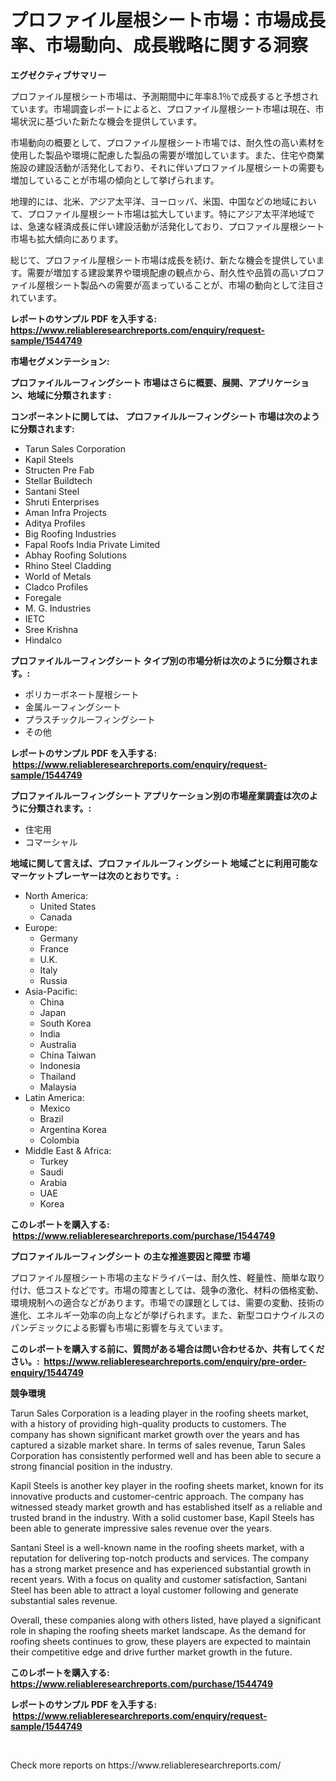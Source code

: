 <p><h1>プロファイル屋根シート市場：市場成長率、市場動向、成長戦略に関する洞察</h1></p><p><strong>エグゼクティブサマリー</strong></p>
<p><p>プロファイル屋根シート市場は、予測期間中に年率8.1％で成長すると予想されています。市場調査レポートによると、プロファイル屋根シート市場は現在、市場状況に基づいた新たな機会を提供しています。</p><p>市場動向の概要として、プロファイル屋根シート市場では、耐久性の高い素材を使用した製品や環境に配慮した製品の需要が増加しています。また、住宅や商業施設の建設活動が活発化しており、それに伴いプロファイル屋根シートの需要も増加していることが市場の傾向として挙げられます。</p><p>地理的には、北米、アジア太平洋、ヨーロッパ、米国、中国などの地域において、プロファイル屋根シート市場は拡大しています。特にアジア太平洋地域では、急速な経済成長に伴い建設活動が活発化しており、プロファイル屋根シート市場も拡大傾向にあります。</p><p>総じて、プロファイル屋根シート市場は成長を続け、新たな機会を提供しています。需要が増加する建設業界や環境配慮の観点から、耐久性や品質の高いプロファイル屋根シート製品への需要が高まっていることが、市場の動向として注目されています。</p></p>
<p><strong>レポートのサンプル PDF を入手する: <a href="https://www.reliableresearchreports.com/enquiry/request-sample/1544749">https://www.reliableresearchreports.com/enquiry/request-sample/1544749</a></strong></p>
<p><strong>市場セグメンテーション:</strong></p>
<p><strong> プロファイルルーフィングシート 市場はさらに概要、展開、アプリケーション、地域に分類されます :</strong></p>
<p><strong>コンポーネントに関しては、 プロファイルルーフィングシート 市場は次のように分類されます: &nbsp;</strong></p>
<p><ul><li>Tarun Sales Corporation</li><li>Kapil Steels</li><li>Structen Pre Fab</li><li>Stellar Buildtech</li><li>Santani Steel</li><li>Shruti Enterprises</li><li>Aman Infra Projects</li><li>Aditya Profiles</li><li>Big Roofing Industries</li><li>Fapal Roofs India Private Limited</li><li>Abhay Roofing Solutions</li><li>Rhino Steel Cladding</li><li>World of Metals</li><li>Cladco Profiles</li><li>Foregale</li><li>M. G. Industries</li><li>IETC</li><li>Sree Krishna</li><li>Hindalco</li></ul></p>
<p><strong> プロファイルルーフィングシート タイプ別の市場分析は次のように分類されます。:</strong></p>
<p><ul><li>ポリカーボネート屋根シート</li><li>金属ルーフィングシート</li><li>プラスチックルーフィングシート</li><li>その他</li></ul></p>
<p><strong>レポートのサンプル PDF を入手する: &nbsp;<a href="https://www.reliableresearchreports.com/enquiry/request-sample/1544749">https://www.reliableresearchreports.com/enquiry/request-sample/1544749</a></strong></p>
<p><strong> プロファイルルーフィングシート アプリケーション別の市場産業調査は次のように分類されます。:</strong></p>
<p><ul><li>住宅用</li><li>コマーシャル</li></ul></p>
<p><strong>地域に関して言えば、プロファイルルーフィングシート 地域ごとに利用可能なマーケットプレーヤーは次のとおりです。:</strong></p>
<p><ul>
    <li>
        North America:
        <ul>
            <li>United States</li>
            <li>Canada</li>
        </ul>
    </li>
    <li>
        Europe:
        <ul>
            <li>Germany</li>
            <li>France</li>
            <li>U.K.</li>
            <li>Italy</li>
            <li>Russia</li>
        </ul>
    </li>
    <li>
        Asia-Pacific:
        <ul>
            <li>China</li>
            <li>Japan</li>
            <li>South Korea</li>
            <li>India</li>
            <li>Australia</li>
            <li>China Taiwan</li>
            <li>Indonesia</li>
            <li>Thailand</li>
            <li>Malaysia</li>
        </ul>
    </li>
    <li>
        Latin America:
        <ul>
            <li>Mexico</li>
            <li>Brazil</li>
            <li>Argentina Korea</li>
            <li>Colombia</li>
        </ul>
    </li>
    <li>
        Middle East & Africa:
        <ul>
            <li>Turkey</li>
            <li>Saudi</li>
            <li>Arabia</li>
            <li>UAE</li>
            <li>Korea</li>
        </ul>
    </li>
    </ul></p>
<p><strong>このレポートを購入する: &nbsp;<a href="https://www.reliableresearchreports.com/purchase/1544749">https://www.reliableresearchreports.com/purchase/1544749</a></strong></p>
<p><strong>プロファイルルーフィングシート の主な推進要因と障壁 市場</strong></p>
<p><p>プロファイル屋根シート市場の主なドライバーは、耐久性、軽量性、簡単な取り付け、低コストなどです。市場の障害としては、競争の激化、材料の価格変動、環境規制への適合などがあります。市場での課題としては、需要の変動、技術の進化、エネルギー効率の向上などが挙げられます。また、新型コロナウイルスのパンデミックによる影響も市場に影響を与えています。</p></p>
<p><strong>このレポートを購入する前に、質問がある場合は問い合わせるか、共有してください。:&nbsp; <a href="https://www.reliableresearchreports.com/enquiry/pre-order-enquiry/1544749">https://www.reliableresearchreports.com/enquiry/pre-order-enquiry/1544749</a></strong></p>
<p><strong>競争環境</strong></p>
<p><p>Tarun Sales Corporation is a leading player in the roofing sheets market, with a history of providing high-quality products to customers. The company has shown significant market growth over the years and has captured a sizable market share. In terms of sales revenue, Tarun Sales Corporation has consistently performed well and has been able to secure a strong financial position in the industry.</p><p>Kapil Steels is another key player in the roofing sheets market, known for its innovative products and customer-centric approach. The company has witnessed steady market growth and has established itself as a reliable and trusted brand in the industry. With a solid customer base, Kapil Steels has been able to generate impressive sales revenue over the years.</p><p>Santani Steel is a well-known name in the roofing sheets market, with a reputation for delivering top-notch products and services. The company has a strong market presence and has experienced substantial growth in recent years. With a focus on quality and customer satisfaction, Santani Steel has been able to attract a loyal customer following and generate substantial sales revenue.</p><p>Overall, these companies along with others listed, have played a significant role in shaping the roofing sheets market landscape. As the demand for roofing sheets continues to grow, these players are expected to maintain their competitive edge and drive further market growth in the future.</p></p>
<p><strong>このレポートを購入する: &nbsp; <a href="https://www.reliableresearchreports.com/purchase/1544749">https://www.reliableresearchreports.com/purchase/1544749</a></strong></p>
<p><strong>レポートのサンプル PDF を入手する: &nbsp;<a href="https://www.reliableresearchreports.com/enquiry/request-sample/1544749">https://www.reliableresearchreports.com/enquiry/request-sample/1544749</a></strong><strong></strong></p>
<p>&nbsp;</p>
<p>Check more reports on https://www.reliableresearchreports.com/</p>